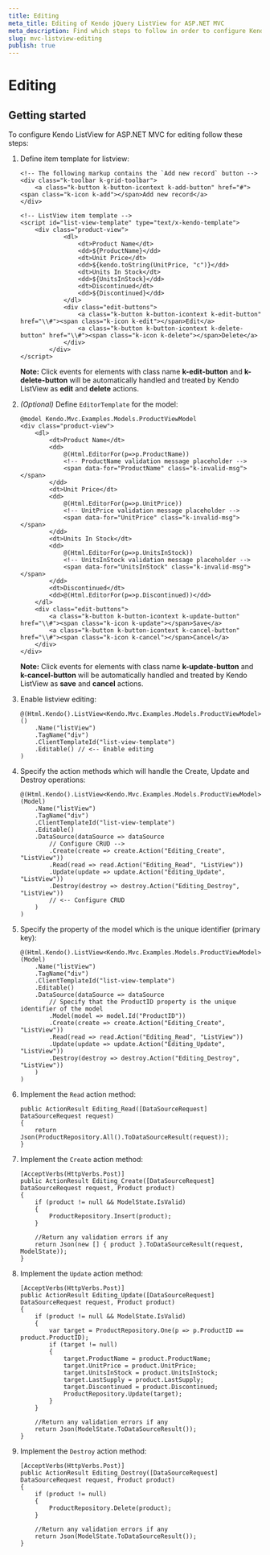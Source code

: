```yaml
---
title: Editing
meta_title: Editing of Kendo jQuery ListView for ASP.NET MVC
meta_description: Find which steps to follow in order to configure Kendo UI ListView for ASP.NET MVC for editing.
slug: mvc-listview-editing
publish: true
---
```


# Editing

## Getting started

To configure Kendo ListView for ASP.NET MVC for editing follow these steps:

1.	Define item template for listview:
	
		<!-- The following markup contains the `Add new record` button -->
		<div class="k-toolbar k-grid-toolbar">
		    <a class="k-button k-button-icontext k-add-button" href="#"><span class="k-icon k-add"></span>Add new record</a>
		</div>
		
		<!-- ListView item template -->
		<script id="list-view-template" type="text/x-kendo-template">
		    <div class="product-view">
		            <dl>
		                <dt>Product Name</dt>
		                <dd>${ProductName}</dd>
		                <dt>Unit Price</dt>
		                <dd>${kendo.toString(UnitPrice, "c")}</dd>
		                <dt>Units In Stock</dt>
		                <dd>${UnitsInStock}</dd>
		                <dt>Discontinued</dt>
		                <dd>${Discontinued}</dd>
		            </dl>
		            <div class="edit-buttons">
		                <a class="k-button k-button-icontext k-edit-button" href="\\#"><span class="k-icon k-edit"></span>Edit</a>
		                <a class="k-button k-button-icontext k-delete-button" href="\\#"><span class="k-icon k-delete"></span>Delete</a>
		            </div>
		        </div>
		</script>
        
	**Note:** Click events for elements with class name **k-edit-button** and **k-delete-button** will be automatically handled and treated by Kendo ListView as **edit** and **delete** actions.

2.	*(Optional)* Define `EditorTemplate` for the model:

		@model Kendo.Mvc.Examples.Models.ProductViewModel		
		<div class="product-view">
		    <dl>
		        <dt>Product Name</dt>
		        <dd>
		            @(Html.EditorFor(p=>p.ProductName))
					<!-- ProductName validation message placeholder -->
		            <span data-for="ProductName" class="k-invalid-msg"></span>
		        </dd>
		        <dt>Unit Price</dt>
		        <dd>
		            @(Html.EditorFor(p=>p.UnitPrice))
					<!-- UnitPrice validation message placeholder -->
		            <span data-for="UnitPrice" class="k-invalid-msg"></span>
		        </dd>
		        <dt>Units In Stock</dt>
		        <dd>
		            @(Html.EditorFor(p=>p.UnitsInStock))
					<!-- UnitsInStock validation message placeholder -->
		            <span data-for="UnitsInStock" class="k-invalid-msg"></span>
		        </dd>
		        <dt>Discontinued</dt>
		        <dd>@(Html.EditorFor(p=>p.Discontinued))</dd>
		    </dl>
		    <div class="edit-buttons">
		        <a class="k-button k-button-icontext k-update-button" href="\\#"><span class="k-icon k-update"></span>Save</a>
		        <a class="k-button k-button-icontext k-cancel-button" href="\\#"><span class="k-icon k-cancel"></span>Cancel</a>
		    </div>
		</div>

	**Note:** Click events for elements with class name **k-update-button** and **k-cancel-button** will be automatically handled and treated by Kendo ListView as **save** and **cancel** actions.

3.	Enable listview editing:

		@(Html.Kendo().ListView<Kendo.Mvc.Examples.Models.ProductViewModel>()
		    .Name("listView")
		    .TagName("div")
		    .ClientTemplateId("list-view-template")		    
		    .Editable() // <-- Enable editing
		)

4.  Specify the action methods which will handle the Create, Update and Destroy operations:

		@(Html.Kendo().ListView<Kendo.Mvc.Examples.Models.ProductViewModel>(Model)
		    .Name("listView")
		    .TagName("div")
		    .ClientTemplateId("list-view-template")
			.Editable()
		    .DataSource(dataSource => dataSource
		        // Configure CRUD -->		        
		        .Create(create => create.Action("Editing_Create", "ListView"))
		        .Read(read => read.Action("Editing_Read", "ListView"))
		        .Update(update => update.Action("Editing_Update", "ListView"))
		        .Destroy(destroy => destroy.Action("Editing_Destroy", "ListView"))
				// <-- Configure CRUD
		    )		    
		)
        
5.  Specify the property of the model which is the unique identifier (primary key):

		@(Html.Kendo().ListView<Kendo.Mvc.Examples.Models.ProductViewModel>(Model)
		    .Name("listView")
		    .TagName("div")
		    .ClientTemplateId("list-view-template")
			.Editable()
		    .DataSource(dataSource => dataSource
				// Specify that the ProductID property is the unique identifier of the model
		        .Model(model => model.Id("ProductID"))		        
		        .Create(create => create.Action("Editing_Create", "ListView"))
		        .Read(read => read.Action("Editing_Read", "ListView"))
		        .Update(update => update.Action("Editing_Update", "ListView"))
		        .Destroy(destroy => destroy.Action("Editing_Destroy", "ListView"))
		    )		    		    
		)
        
6.  Implement the `Read` action method:

        public ActionResult Editing_Read([DataSourceRequest] DataSourceRequest request)
        {
            return Json(ProductRepository.All().ToDataSourceResult(request));
        }

7.  Implement the `Create` action method:

        [AcceptVerbs(HttpVerbs.Post)]
        public ActionResult Editing_Create([DataSourceRequest] DataSourceRequest request, Product product)
        {
            if (product != null && ModelState.IsValid)
            {
                ProductRepository.Insert(product);
            }

            //Return any validation errors if any
            return Json(new [] { product }.ToDataSourceResult(request, ModelState));
        }

8.  Implement the `Update` action method:

        [AcceptVerbs(HttpVerbs.Post)]
        public ActionResult Editing_Update([DataSourceRequest] DataSourceRequest request, Product product)
        {
            if (product != null && ModelState.IsValid)
            {
                var target = ProductRepository.One(p => p.ProductID == product.ProductID);
                if (target != null)
                {
                    target.ProductName = product.ProductName;
                    target.UnitPrice = product.UnitPrice;
                    target.UnitsInStock = product.UnitsInStock;
                    target.LastSupply = product.LastSupply;
                    target.Discontinued = product.Discontinued;
                    ProductRepository.Update(target);
                }
            }

            //Return any validation errors if any
            return Json(ModelState.ToDataSourceResult());
        }

9.  Implement the `Destroy` action method:

        [AcceptVerbs(HttpVerbs.Post)]
        public ActionResult Editing_Destroy([DataSourceRequest] DataSourceRequest request, Product product)
        {
            if (product != null)
            {
                ProductRepository.Delete(product);
            }

            //Return any validation errors if any
            return Json(ModelState.ToDataSourceResult());
        }


